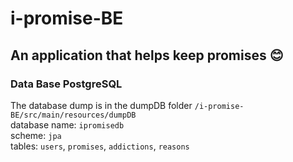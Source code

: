 # i-promise-BE

## An application that helps keep promises 😊

### Data Base PostgreSQL

The database dump is in the dumpDB folder `/i-promise-BE/src/main/resources/dumpDB`\
database name: `ipromisedb` \
scheme: `jpa` \
tables: `users`, `promises`, `addictions`, `reasons` 


